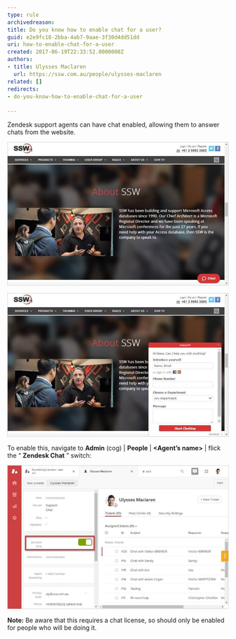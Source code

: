 ```yaml
---
type: rule
archivedreason: 
title: Do you know how to enable chat for a user?
guid: e2e9fc18-2bba-4ab7-9aae-3f30d4dd51dd
uri: how-to-enable-chat-for-a-user
created: 2017-06-19T22:33:52.0000000Z
authors:
- title: Ulysses Maclaren
  url: https://ssw.com.au/people/ulysses-maclaren
related: []
redirects:
- do-you-know-how-to-enable-chat-for-a-user

---
```


Zendesk support agents can have chat enabled, allowing them to answer chats from the website.

<!--endintro-->

![](zendesk-enable-chat-1-min.jpg)  

![Figure: clicking on it brings up this form, allowing capture of customer data and conversation](zendesk-enable-chat-2-min.jpg)  

To enable this, navigate to      **Admin** (cog) |      **People** |      **&lt;Agent’s name&gt;** | flick the “ **Zendesk Chat** ” switch:

![](zendesk-enable-chat-3-min.jpg)  

**Note:** Be aware that this requires a chat license, so should only be enabled for people who will be doing it.

